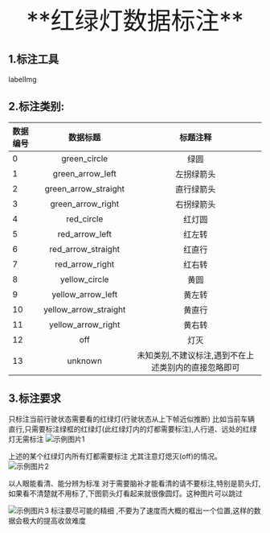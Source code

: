 <div align='center' ><font size='80'>**红绿灯数据标注**</font></div>

## **1.标注工具**
labelImg

## **2.标注类别:**
| **数据编号**   | **数据标题**  | **标题注释**   |
| :--------------- |:---------------:| :-----:            |
|  0 |    green_circle          |  绿圆        |
|  1 |    green_arrow_left      |  左拐绿箭头   |
|  2 |    green_arrow_straight  |  直行绿箭头   |
|  3 |    green_arrow_right     |  右拐绿箭头   |
|  4 |    red_circle            |  红灯圆      |
|  5 |    red_arrow_left        |  红左转      |
|  6 |    red_arrow_straight    |  红直行      |
|  7 |    red_arrow_right       |  红右转      |
|  8 |    yellow_circle         |  黄圆        |
|  9 |    yellow_arrow_left     |  黄左转      |
| 10 |    yellow_arrow_straight |   黄直行     |
| 11 |    yellow_arrow_right    |  黄右转      |
| 12 |    off                   |  灯灭        |
| 13 |    unknown               |  未知类别,不建议标注,遇到不在上述类别内的直接忽略即可   |


## **3.标注要求**

只标注当前行驶状态需要看的红绿灯(行驶状态从上下帧近似推断)
比如当前车辆直行,只需要标注绿框的红绿灯(此红绿灯内的灯都需要标注),人行道、远处的红绿灯无需标注
![示例图片1](https://github.com/xuyuxuan666/-/tree/main/%E8%B5%84%E6%96%99示例图片1.png "示例图片1" )

上述的某个红绿灯内所有灯都需要标注
尤其注意灯熄灭(off)的情况。
![示例图片2](https://github.com/xuyuxuan666/-/tree/main/%E8%B5%84%E6%96%99示例图片2.png "示例图片2" )

以人眼能看清、能分辨为标准
对于需要脑补才能看清的请不要标注,特别是箭头灯,如果看不清楚就不用标了,下图箭头灯看起来就很像圆灯。这种图片可以跳过

![示例图片3](https://github.com/xuyuxuan666/-/tree/main/%E8%B5%84%E6%96%99示例图片3.png "示例图片3" )
标注要尽可能的精细 ,不要为了速度而大概的框出一个位置,这样的数据会极大的提高收敛难度